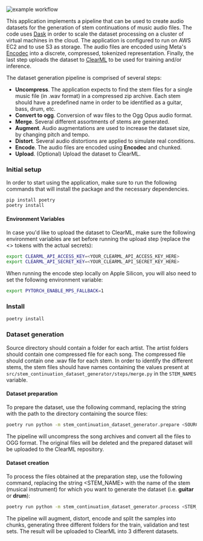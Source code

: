 ![example workflow](https://github.com/energydrink9/stem_continuation_dataset_generator/actions/workflows/python-app.yml/badge.svg)


This application implements a pipeline that can be used to create audio datasets for the generation of stem continuations of music audio files. The code uses [Dask](https://www.dask.org/) in order to scale the dataset processing on a cluster of virtual machines in the cloud. The application is configured to run on AWS EC2 and to use S3 as storage. The audio files are encoded using Meta's [Encodec](https://github.com/facebookresearch/encodec) into a discrete, compressed, tokenized representation. Finally, the last step uploads the dataset to [ClearML](https://clear.ml) to be used for training and/or inference.

The dataset generation pipeline is comprised of several steps:
- **Uncompress**. The application expects to find the stem files for a single music file (in .wav format) in a compressed zip archive. Each stem should have a predefined name in order to be identified as a guitar, bass, drum, etc.
- **Convert to ogg**. Conversion of wav files to the Ogg Opus audio format.
- **Merge**. Several different assortments of stems are generated.
- **Augment**. Audio augmentations are used to increase the dataset size, by changing pitch and tempo.
- **Distort**. Several audio distortions are applied to simulate real conditions.
- **Encode**. The audio files are encoded using **Encodec** and chunked.
- **Upload**. (Optional) Upload the dataset to ClearML.

### Initial setup

In order to start using the application, make sure to run the following commands that will install the package and the necessary dependencies.

```
pip install poetry
poetry install
```

#### Environment Variables

In case you'd like to upload the dataset to ClearML, make sure the following environment variables are set before running the upload step (replace the <> tokens with the actual secrets):

```sh
export CLEARML_API_ACCESS_KEY=<YOUR_CLEARML_API_ACCESS_KEY_HERE>
export CLEARML_API_SECRET_KEY=<YOUR_CLEARML_API_SECRET_KEY_HERE>
```

When running the encode step locally on Apple Silicon, you will also need to set the following environment variable:
```sh
export PYTORCH_ENABLE_MPS_FALLBACK=1
```

### Install

```sh
poetry install
```


### Dataset generation

Source directory should contain a folder for each artist. The artist folders should contain one compressed file for each song. The compressed file should contain one .wav file for each stem. In order to identify the different stems, the stem files should have names containing the values present at `src/stem_continuation_dataset_generator/steps/merge.py` in the `STEM_NAMES` variable.

#### Dataset preparation

To prepare the dataset, use the following command, replacing the string <SOURCE-DIRECTORY> with the path to the directory containing the source files:

```sh
poetry run python -m stem_continuation_dataset_generator.prepare <SOURCE-DIRECTORY>
```

The pipeline will uncompress the song archives and convert all the files to OGG format. The original files will be deleted and the prepared dataset will be uploaded to the ClearML repository.

#### Dataset creation

To process the files obtained at the preparation step, use the following command, replacing the string <STEM_NAME> with the name of the stem (musical instrument) for which you want to generate the dataset (i.e. **guitar** or **drum**):

```sh
poetry run python -m stem_continuation_dataset_generator.process <STEM_NAME>
```

The pipeline will augment, distort, encode and split the samples into chunks, generating three different folders for the train, validation and test sets. The result will be uploaded to ClearML into 3 different datasets.
